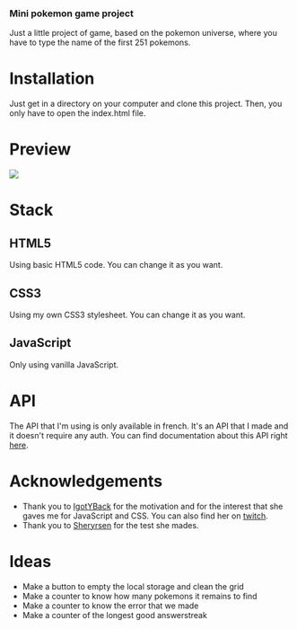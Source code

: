 ### Mini pokemon game project
Just a little project of game, based on the pokemon universe, where you have to type the name of the first 251 pokemons.

# Installation
Just get in a directory on your computer and clone this project. Then, you only have to open the index.html file.

# Preview
![](https://i.ibb.co/ng4qBb0/preview.jpg)

# Stack
## HTML5
Using basic HTML5 code. You can change it as you want.
## CSS3
Using my own CSS3 stylesheet. You can change it as you want.
## JavaScript
Only using vanilla JavaScript.

# API
The API that I'm using is only available in french. It's an API that I made and it doesn't require any auth. You can find documentation about this API right [here](https://pokemon-api.spychest.fr/api/doc).

# Acknowledgements
- Thank you to [IgotYBack](https://github.com/IGotYBack) for the motivation and for the interest that she gaves me for JavaScript and CSS. You can also find her on [twitch](https://www.twitch.tv/igotyb).
- Thank you to [Sheryrsen](https://www.twitch.tv/sheryrsen) for the test she mades.

# Ideas
- Make a button to empty the local storage and clean the grid
- Make a counter to know how many pokemons it remains to find
- Make a counter to know the error that we made
- Make a counter of the longest good answerstreak
